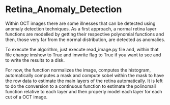 # Retina_Anomaly_Detection

Within OCT images there are some illnesses that can be detected using anomaly detection techniques. As a first approach, a normal retina layer functions are modelled by getting their respective polynomial functions and then, those very far from the normal distribution, are detected as anomalies.

To execute the algorithm, just execute read_image.py file and, within that file change imshow to True and imwrite flag to True if you want to see and to write the results to a disk.

For now, the function normalizes the image, computes the histogram, automatically computes a mask and compute sobel within the mask to have the row data to estimate the main layers of the retina automatically. It is left to do the conversion to a continuous function to estimate the polinomail function relative to each layer and then properly model each layer for each cut of a OCT image.
